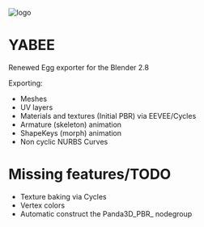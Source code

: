 ![logo](http://i.imgur.com/lVMTcfS.png)


YABEE
=====
Renewed Egg exporter for the Blender 2.8

Exporting:
- Meshes
- UV layers
- Materials and textures (Initial PBR) via EEVEE/Cycles
- Armature (skeleton) animation
- ShapeKeys (morph) animation
- Non cyclic NURBS Curves

Missing features/TODO
=====
- Texture baking via Cycles
- Vertex colors
- Automatic construct the Panda3D_PBR_ nodegroup

